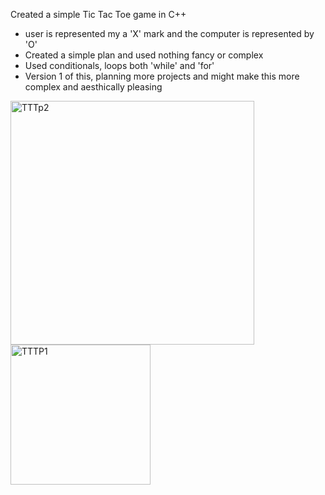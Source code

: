 Created a simple Tic Tac Toe game in C++
 - user is represented my a 'X' mark and the computer is represented by 'O'
 - Created a simple plan and used nothing fancy or complex
 - Used conditionals, loops both 'while' and 'for'
 - Version 1 of this, planning more projects and might make this more complex and aesthically pleasing

<img width="390" alt="TTTp2" src="https://github.com/user-attachments/assets/2b3e26cf-571f-4449-927f-8c76ac6c5d9b" />
  
<img width="224" alt="TTTP1" src="https://github.com/user-attachments/assets/123471c0-8d7b-4e5d-a0dc-f0017516ccce" />


